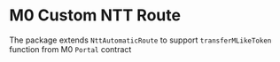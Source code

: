 # M0 Custom NTT Route

The package extends `NttAutomaticRoute` to support `transferMLikeToken` function from M0 `Portal` contract 


